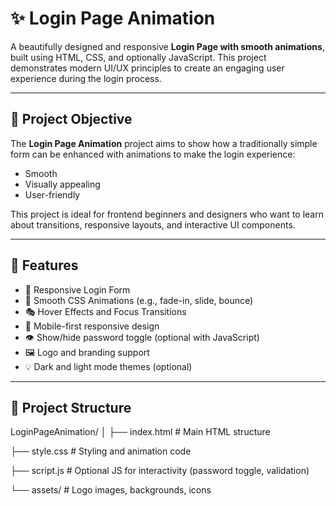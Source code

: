 # ✨ Login Page Animation

A beautifully designed and responsive **Login Page with smooth animations**, built using HTML, CSS, and optionally JavaScript.
This project demonstrates modern UI/UX principles to create an engaging user experience during the login process.

---

## 📌 Project Objective

The **Login Page Animation** project aims to show how a traditionally simple form can be enhanced with animations to make the login experience:

- Smooth
- Visually appealing
- User-friendly

This project is ideal for frontend beginners and designers who want to learn about transitions, responsive layouts, and interactive UI components.

---

## 🎨 Features

- 🔐 Responsive Login Form  
- 💫 Smooth CSS Animations (e.g., fade-in, slide, bounce)  
- 🎭 Hover Effects and Focus Transitions  
- 📱 Mobile-first responsive design  
- 👁️ Show/hide password toggle (optional with JavaScript)  
- 🖼️ Logo and branding support  
- 💡 Dark and light mode themes (optional)

---

## 📂 Project Structure


LoginPageAnimation/
│
├── index.html # Main HTML structure

├── style.css # Styling and animation code

├── script.js # Optional JS for interactivity (password toggle, validation)

└── assets/ # Logo images, backgrounds, icons

